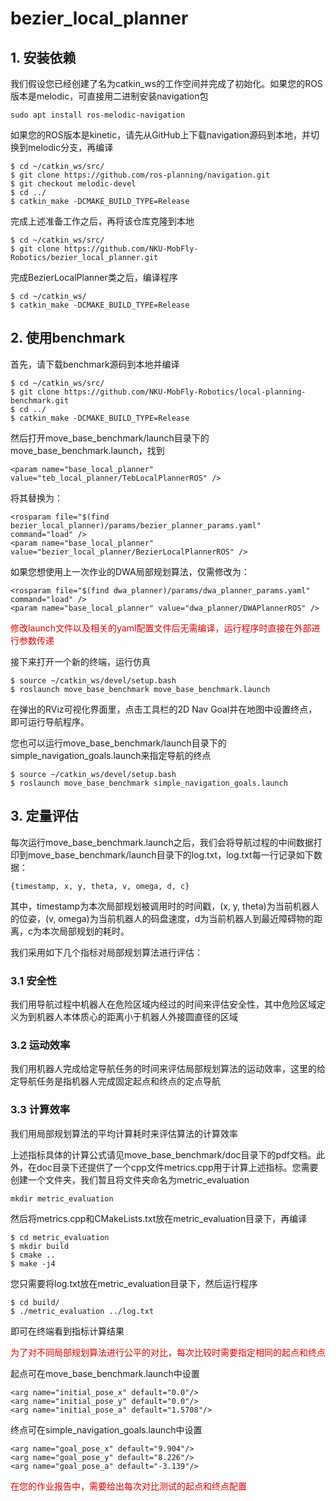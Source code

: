 # bezier_local_planner

## 1. 安装依赖
我们假设您已经创建了名为catkin_ws的工作空间并完成了初始化。如果您的ROS版本是melodic，可直接用二进制安装navigation包
```
sudo apt install ros-melodic-navigation
```
如果您的ROS版本是kinetic，请先从GitHub上下载navigation源码到本地，并切换到melodic分支，再编译
```
$ cd ~/catkin_ws/src/
$ git clone https://github.com/ros-planning/navigation.git
$ git checkout melodic-devel
$ cd ../
$ catkin_make -DCMAKE_BUILD_TYPE=Release
```

完成上述准备工作之后，再将该仓库克隆到本地
```
$ cd ~/catkin_ws/src/
$ git clone https://github.com/NKU-MobFly-Robotics/bezier_local_planner.git
```

完成BezierLocalPlanner类之后，编译程序
```
$ cd ~/catkin_ws/
$ catkin_make -DCMAKE_BUILD_TYPE=Release
```

## 2. 使用benchmark
首先，请下载benchmark源码到本地并编译
```
$ cd ~/catkin_ws/src/
$ git clone https://github.com/NKU-MobFly-Robotics/local-planning-benchmark.git
$ cd ../
$ catkin_make -DCMAKE_BUILD_TYPE=Release
```

然后打开move_base_benchmark/launch目录下的move_base_benchmark.launch，找到
```
<param name="base_local_planner" value="teb_local_planner/TebLocalPlannerROS" />
```
将其替换为：
```
<rosparam file="$(find bezier_local_planner)/params/bezier_planner_params.yaml" command="load" />
<param name="base_local_planner" value="bezier_local_planner/BezierLocalPlannerROS" />
```
如果您想使用上一次作业的DWA局部规划算法，仅需修改为：
```
<rosparam file="$(find dwa_planner)/params/dwa_planner_params.yaml" command="load" />
<param name="base_local_planner" value="dwa_planner/DWAPlannerROS" />
```

<font color="#dd0000">修改launch文件以及相关的yaml配置文件后无需编译，运行程序时直接在外部进行参数传递</font><br />

接下来打开一个新的终端，运行仿真
```
$ source ~/catkin_ws/devel/setup.bash
$ roslaunch move_base_benchmark move_base_benchmark.launch
```
在弹出的RViz可视化界面里，点击工具栏的2D Nav Goal并在地图中设置终点，即可运行导航程序。

您也可以运行move_base_benchmark/launch目录下的simple_navigation_goals.launch来指定导航的终点
```
$ source ~/catkin_ws/devel/setup.bash
$ roslaunch move_base_benchmark simple_navigation_goals.launch
```

## 3. 定量评估
每次运行move_base_benchmark.launch之后，我们会将导航过程的中间数据打印到move_base_benchmark/launch目录下的log.txt，log.txt每一行记录如下数据：
```
{timestamp, x, y, theta, v, omega, d, c}
```
其中，timestamp为本次局部规划被调用时的时间戳，(x, y, theta)为当前机器人的位姿，(v, omega)为当前机器人的码盘速度，d为当前机器人到最近障碍物的距离，c为本次局部规划的耗时。

我们采用如下几个指标对局部规划算法进行评估：

### 3.1 安全性
我们用导航过程中机器人在危险区域内经过的时间来评估安全性，其中危险区域定义为到机器人本体质心的距离小于机器人外接圆直径的区域

### 3.2 运动效率
我们用机器人完成给定导航任务的时间来评估局部规划算法的运动效率，这里的给定导航任务是指机器人完成固定起点和终点的定点导航

### 3.3 计算效率
我们用局部规划算法的平均计算耗时来评估算法的计算效率

上述指标具体的计算公式请见move_base_benchmark/doc目录下的pdf文档。此外，在doc目录下还提供了一个cpp文件metrics.cpp用于计算上述指标。您需要创建一个文件夹，我们暂且将文件夹命名为metric_evaluation
```
mkdir metric_evaluation
```
然后将metrics.cpp和CMakeLists.txt放在metric_evaluation目录下，再编译
```
$ cd metric_evaluation
$ mkdir build
$ cmake ..
$ make -j4
```
您只需要将log.txt放在metric_evaluation目录下，然后运行程序
```
$ cd build/
$ ./metric_evaluation ../log.txt
```
即可在终端看到指标计算结果

<font color="#dd0000">为了对不同局部规划算法进行公平的对比，每次比较时需要指定相同的起点和终点</font><br />

起点可在move_base_benchmark.launch中设置

```
<arg name="initial_pose_x" default="0.0"/>
<arg name="initial_pose_y" default="0.0"/>
<arg name="initial_pose_a" default="1.5708"/>
```
终点可在simple_navigation_goals.launch中设置
```
<arg name="goal_pose_x" default="9.904"/>
<arg name="goal_pose_y" default="8.226"/>
<arg name="goal_pose_a" default="-3.139"/>
```

<font color="#dd0000">在您的作业报告中，需要给出每次对比测试的起点和终点配置</font><br />